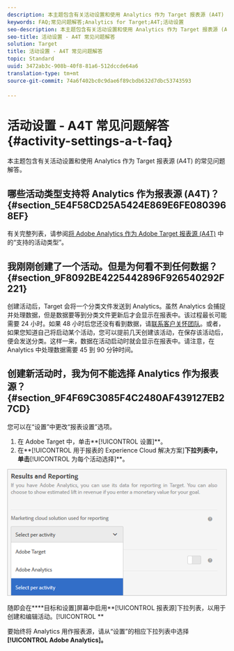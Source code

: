 ```yaml
---
description: 本主题包含有关活动设置和使用 Analytics 作为 Target 报表源 (A4T) 的常见问题解答。
keywords: FAQ;常见问题解答;Analytics for Target;A4T;活动设置
seo-description: 本主题包含有关活动设置和使用 Analytics 作为 Target 报表源 (A4T) 的常见问题解答。
seo-title: 活动设置 - A4T 常见问题解答
solution: Target
title: 活动设置 - A4T 常见问题解答
topic: Standard
uuid: 3472ab3c-908b-40f8-81a6-512dccde64a6
translation-type: tm+mt
source-git-commit: 74a6f402bc0c9dae6f89cbdb632d7dbc53743593

---
```



# 活动设置 - A4T 常见问题解答{#activity-settings-a-t-faq}

本主题包含有关活动设置和使用 Analytics 作为 Target 报表源 (A4T) 的常见问题解答。

## 哪些活动类型支持将 Analytics 作为报表源 (A4T)？{#section_5E4F58CD25A5424E869E6FE0803968EF}

有关完整列表，请参阅[将 Adobe Analytics 作为 Adobe Target 报表源 (A4T)](../../../c-integrating-target-with-mac/a4t/a4t.md#concept_7540C8C04259434AB6EE33B09F47A1DE) 中的“支持的活动类型”。

## 我刚刚创建了一个活动。但是为何看不到任何数据？ {#section_9F8092BE4225442896F926540292F221}

创建活动后，Target 会将一个分类文件发送到 Analytics。虽然 Analytics 会捕捉并处理数据，但是数据要等到分类文件更新后才会显示在报表中。该过程最长可能需要 24 小时。如果 48 小时后您还没有看到数据，请[联系客户关怀团队](https://marketing.adobe.com/resources/help/en_US/target/target/r_problem.html)。或者，如果您知道自己将启动某个活动，您可以提前几天创建该活动，在保存该活动后，便会发送分类。这样一来，数据在活动启动时就会显示在报表中。请注意，在 Analytics 中处理数据需要 45 到 90 分钟时间。

## 创建新活动时，我为何不能选择 Analytics 作为报表源？ {#section_9F4F69C3085F4C2480AF439127EB27CD}

您可以在“设置”中更改“报表设置”选项。

1. 在 Adobe Target 中，单击**[!UICONTROL 设置]**。
1. 在**[!UICONTROL 用于报表的 Experience Cloud 解决方案]**下拉列表中，单击**[!UICONTROL 为每个活动选择]**。

![](assets/select-per-activity.png)

随即会在****目标和设置]屏幕中启用**[!UICONTROL 报表源]下拉列表，以用于创建和编辑活动。[!UICONTROL **

要始终将 Analytics 用作报表源，请从“设置”的相应下拉列表中选择 **[!UICONTROL Adobe Analytics]。**

